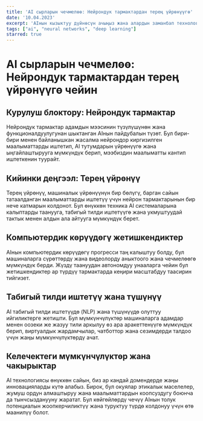 ```yaml
---
title: 'AI сырларын чечмелөө: Нейрондук тармактардан терең үйрөнүүгө'
date: '10.04.2023'
excerpt: 'AIнын кызыктуу дүйнөсүн ачыңыз жана алардын заманбап технологияларга тийгизген таасирин түшүнүү менен бирге, нейрондук тармактардын негиздеринен терең үйрөнүүнүн өнүккөн чөйрөсүнө чейинки саякатты изилдеңиз.'
tags: ["ai", "neural networks", "deep learning"]
starred: true
---
```


# AI сырларын чечмелөө: Нейрондук тармактардан терең үйрөнүүгө чейин

## Курулуш блоктору: Нейрондук тармактар
Нейрондук тармактар ​​адамдын мээсинин түзүлүшүнөн жана функционалдуулугунан шыктанган AIнын пайдубалын түзөт. Бул бири-бири менен байланышкан жасалма нейрондор киргизилген маалыматтарды иштетип, AI тутумдарын үйрөнүүгө жана ыңгайлаштырууга мүмкүндүк берип, мээбиздин маалыматты кантип иштеткенин туурайт.

## Кийинки деңгээл: Терең үйрөнүү
Терең үйрөнүү, машиналык үйрөнүүнүн бир бөлүгү, барган сайын татаалданган маалыматтарды иштетүү үчүн нейрон тармактарынын бир нече катмарын колдонот. Бул өнүккөн техника AI системаларына калыптарды таанууга, табигый тилди иштетүүгө жана укмуштуудай тактык менен алдын ала айтууга мүмкүндүк берет.

## Компьютердик көрүүдөгү жетишкендиктер
AIнын компьютердик көрүүдөгү прогресси таң калыштуу болду, бул машиналарга сүрөттөрдү жана видеолорду аныктоого жана чечмелөөгө мүмкүндүк берди. Жүздү таануудан автономдуу унааларга чейин бул жетишкендиктер ар түрдүү тармактарда кеңири масштабдуу таасирин тийгизет.

## Табигый тилди иштетүү жана түшүнүү
AI табигый тилди иштетүүдө (NLP) жана түшүнүүдө олуттуу ийгиликтерге жетишти. Бул мүмкүнчүлүктөр машиналарга адамдар менен оозеки же жазуу тили аркылуу өз ара аракеттенүүгө мүмкүндүк берип, виртуалдык жардамчылар, чатботтор жана сезимдерди талдоо үчүн жаңы мүмкүнчүлүктөрдү ачат.

## Келечектеги мүмкүнчүлүктөр жана чакырыктар
AI технологиясы өнүккөн сайын, биз ар кандай домендерде жаңы инновацияларды күтө алабыз. Бирок, бул окуялар этикалык маселелер, жумуш ордун алмаштыруу жана маалыматтардын коопсуздугу боюнча да тынчсызданууну жаратат. Бул көйгөйлөрдү чечүү AIнын толук потенциалын жоопкерчиликтүү жана туруктуу түрдө колдонуу үчүн өтө маанилүү болот.